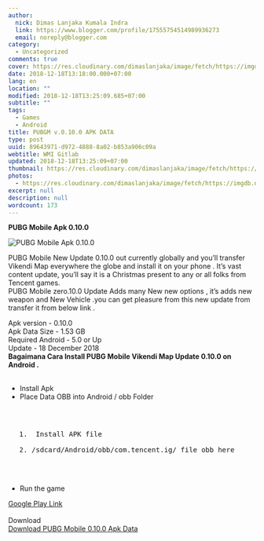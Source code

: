 ```yaml
---
author:
  nick: Dimas Lanjaka Kumala Indra
  link: https://www.blogger.com/profile/17555754514989936273
  email: noreply@blogger.com
category:
  - Uncategorized
comments: true
cover: https://res.cloudinary.com/dimaslanjaka/image/fetch/https://imgdb.net/images/4579.jpg
date: 2018-12-18T13:18:00.000+07:00
lang: en
location: ""
modified: 2018-12-18T13:25:09.685+07:00
subtitle: ""
tags:
  - Games
  - Android
title: PUBGM v.0.10.0 APK DATA
type: post
uuid: 89643971-d972-4888-8a02-b853a906c09a
webtitle: WMI Gitlab
updated: 2018-12-18T13:25:09+07:00
thumbnail: https://res.cloudinary.com/dimaslanjaka/image/fetch/https://imgdb.net/images/4579.jpg
photos:
  - https://res.cloudinary.com/dimaslanjaka/image/fetch/https://imgdb.net/images/4579.jpg
excerpt: null
description: null
wordcount: 173
---
```


<p><strong>PUBG Mobile Apk 0.10.0</strong></p><div><img src="https://res.cloudinary.com/dimaslanjaka/image/fetch/https://imgdb.net/images/4579.jpg" alt="PUBG Mobile Apk 0.10.0" title="PUBG Mobile Apk 0.10.0"></div><p>PUBG Mobile New Update 0.10.0 out currently globally and you’ll transfer Vikendi Map everywhere the globe and install it on your phone . It’s vast content update, you’ll say it is a Christmas present to any or all folks from Tencent games.<br>PUBG Mobile zero.10.0 Update Adds many New new options , it’s adds new weapon and New Vehicle .you can get pleasure from this new update from transfer it from below link . </p>    Apk version - 0.10.0 <br>    Apk Data Size - 1.53 GB <br>    Required Android - 5.0 or Up <br>    Update - 18 December 2018 <br><strong>    Bagaimana Cara Install PUBG Mobile Vikendi Map Update 0.10.0 on Android . </strong><br><br><ul>    <li>        Install Apk     </li>    <li>        Place Data OBB into Android / obb Folder <br>   <pre><br><ol><br><li> Install APK file </li><br><li>/sdcard/Android/obb/com.tencent.ig/ file obb here </li><br></ol><br>   </pre>    </li>    <li>        Run the game     </li></ul><div>    <a href="//webmanajemen.com/page/safelink.html?url=aHR0cHM6Ly9wbGF5Lmdvb2dsZS5jb20vc3RvcmUvYXBwcy9kZXRhaWxzP2lkPWNvbS50ZW5jZW50LmlnJmhsPWVuX0lO" target="_blank" title="pubg 0.10.0 google play" alt="pubg 0.10.0 google play" rel="nofollow noopener">        Google Play Link     </a></div><div>    <br></div><div>    Download </div><div>    <a href="//webmanajemen.com/page/safelink.html?url=aHR0cHM6Ly93d3cubWVkaWFmaXJlLmNvbS9maWxlL2RuYTY5cDB6NHNtam5hNi9QVUJHLU1PQklMRS1BUEslMkJEQVRBLTAuMTAuMC5yYXI=" target="_blank" rel="nofollow noopener">        Download PUBG Mobile 0.10.0 Apk Data     </a></div>
